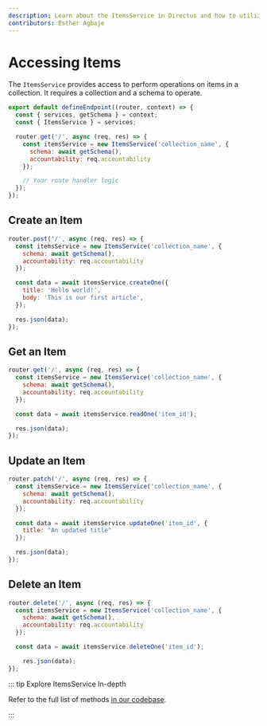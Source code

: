 ```yaml
---
description: Learn about the ItemsService in Directus and how to utilize them when building extensions.
contributors: Esther Agbaje
---
```


# Accessing Items

The `ItemsService` provides access to perform operations on items in a collection. It requires a collection and a schema
to operate.

```js
export default defineEndpoint((router, context) => {
  const { services, getSchema } = context;
  const { ItemsService } = services;

  router.get('/', async (req, res) => {
    const itemsService = new ItemsService('collection_name', {
      schema: await getSchema(),
      accountability: req.accountability
    });

    // Your route handler logic
  });
});
```

## Create an Item

```js
router.post('/', async (req, res) => {
  const itemsService = new ItemsService('collection_name', {
    schema: await getSchema(),
    accountability: req.accountability
  });

  const data = await itemsService.createOne({
    title: 'Hello world!',
    body: 'This is our first article',
  });

  res.json(data);
});
```

## Get an Item

```js
router.get('/', async (req, res) => {
  const itemsService = new ItemsService('collection_name', {
    schema: await getSchema(),
    accountability: req.accountability
  });

  const data = await itemsService.readOne('item_id');

  res.json(data);
});
```

## Update an Item

```js
router.patch('/', async (req, res) => {
  const itemsService = new ItemsService('collection_name', {
    schema: await getSchema(),
    accountability: req.accountability
  });

  const data = await itemsService.updateOne('item_id', {
    title: "An updated title"
  });

  res.json(data);
});
```

## Delete an Item

```js
router.delete('/', async (req, res) => {
  const itemsService = new ItemsService('collection_name', {
    schema: await getSchema(),
    accountability: req.accountability
  });

  const data = await itemsService.deleteOne('item_id');

	res.json(data);
});
```

::: tip Explore ItemsService In-depth

Refer to the full list of methods
[in our codebase](https://github.com/directus/directus/blob/main/api/src/services/items.ts).

:::
